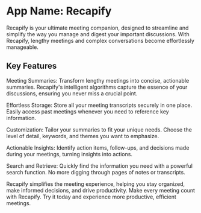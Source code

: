 # App Name: Recapify

Recapify is your ultimate meeting companion, designed to streamline and simplify the way you manage and digest your important discussions. With Recapify, lengthy meetings and complex conversations become effortlessly manageable.

## Key Features

Meeting Summaries: Transform lengthy meetings into concise, actionable summaries. Recapify's intelligent algorithms capture the essence of your discussions, ensuring you never miss a crucial point.

Effortless Storage: Store all your meeting transcripts securely in one place. Easily access past meetings whenever you need to reference key information.

Customization: Tailor your summaries to fit your unique needs. Choose the level of detail, keywords, and themes you want to emphasize.

Actionable Insights: Identify action items, follow-ups, and decisions made during your meetings, turning insights into actions.

Search and Retrieve: Quickly find the information you need with a powerful search function. No more digging through pages of notes or transcripts.

Recapify simplifies the meeting experience, helping you stay organized, make informed decisions, and drive productivity. Make every meeting count with Recapify. Try it today and experience more productive, efficient meetings.
